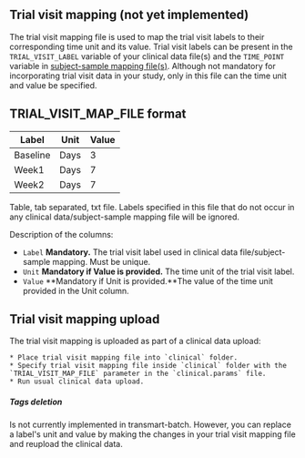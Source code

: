 Trial visit mapping (not yet implemented)
-----------------------------

The trial visit mapping file is used to map the trial visit labels to their corresponding time unit and its value. Trial visit labels can be present in the `TRIAL_VISIT_LABEL` variable of your clinical data file(s) and the `TIME_POINT` variable in [subject-sample mapping file(s)](subject-sample-mapping.md). Although not mandatory for incorporating trial visit data in your study, only in this file can the time unit and value be specified.

TRIAL_VISIT_MAP_FILE format
------------
|Label          |Unit     |     Value    |
|---------------|---------|--------------|
|Baseline       |Days     |3             |
|Week1          |Days     |7             |
|Week2          |Days     |7             |

Table, tab separated, txt file. Labels specified in this file that do not occur in any clinical data/subject-sample mapping file will be ignored.

Description of the columns:
- `Label` **Mandatory.** The trial visit label used in clinical data file/subject-sample mapping. Must be unique.
- `Unit` **Mandatory if Value is provided.** The time unit of the trial visit label.
- `Value` **Mandatory if Unit is provided.**The value of the time unit provided in the Unit column.

Trial visit mapping upload
------------
The trial visit mapping is uploaded as part of a clinical data upload:

    * Place trial visit mapping file into `clinical` folder.
    * Specify trial visit mapping file inside `clinical` folder with the `TRIAL_VISIT_MAP_FILE` parameter in the `clinical.params` file.
    * Run usual clinical data upload.

##### Tags deletion
Is not currently implemented in transmart-batch. However, you can replace a label's unit and value by making the changes in your trial visit mapping file and reupload the clinical data.
